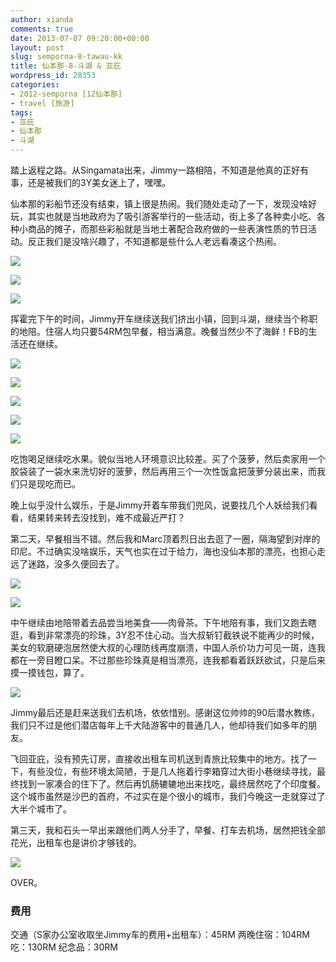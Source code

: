 ```yaml
---
author: xianda
comments: true
date: 2013-07-07 09:20:00+00:00
layout: post
slug: semporna-8-tawau-kk
title: 仙本那-8-斗湖 & 亚庇
wordpress_id: 28353
categories:
- 2012-semporna [12仙本那]
- travel [旅游]
tags:
- 亚庇
- 仙本那
- 斗湖
---
```


踏上返程之路。从Singamata出来，Jimmy一路相陪，不知道是他真的正好有事，还是被我们的3Y美女迷上了，嘿嘿。

仙本那的彩船节还没有结束，镇上很是热闹。我们随处走动了一下，发现没啥好玩，其实也就是当地政府为了吸引游客举行的一些活动，街上多了各种卖小吃、各种小商品的摊子，而那些彩船就是当地土著配合政府做的一些表演性质的节日活动。反正我们是没啥兴趣了，不知道都是些什么人老远看凑这个热闹。

![](http://pic.yupoo.com/wxda/BVF7zJR0/medish.jpg)

<!-- more -->

![](http://pic.yupoo.com/wxda/BVF7EvCK/medish.jpg)

![](http://pic.yupoo.com/wxda/BVF7pEsZ/medish.jpg)

挥霍完下午的时间，Jimmy开车继续送我们挤出小镇，回到斗湖，继续当个称职的地陪。住宿人均只要54RM包早餐，相当满意。晚餐当然少不了海鲜！FB的生活还在继续。

![](http://pic.yupoo.com/wxda/BVF7J4nu/medish.jpg)

![](http://pic.yupoo.com/wxda/BVF7NM91/medish.jpg)

![](http://pic.yupoo.com/wxda/BVF87RFo/medish.jpg)

![](http://pic.yupoo.com/wxda/BVF8cxdD/medish.jpg)

![](http://pic.yupoo.com/wxda/BVF8itjs/medish.jpg)

吃饱喝足继续吃水果。貌似当地人环境意识比较差。买了个菠萝，然后卖家用一个胶袋装了一袋水来洗切好的菠萝，然后再用三个一次性饭盒把菠萝分装出来，而我们只是现吃而已。

晚上似乎没什么娱乐，于是Jimmy开着车带我们兜风，说要找几个人妖给我们看看，结果转来转去没找到，难不成最近严打？

第二天，早餐相当不错。然后我和Marc顶着烈日出去逛了一圈，隔海望到对岸的印尼。不过确实没啥娱乐，天气也实在过于给力，海也没仙本那的漂亮，也担心走远了迷路，没多久便回去了。

![](http://pic.yupoo.com/wxda/BVF92VjR/medish.jpg)

![](http://pic.yupoo.com/wxda/BVF9mExw/medish.jpg)

中午继续由地陪带着去品尝当地美食——肉骨茶。下午地陪有事，我们又跑去瞎逛，看到非常漂亮的珍珠，3Y忍不住心动。当大叔斩钉截铁说不能再少的时候，美女的软磨硬泡居然使大叔的心理防线再度崩溃，中国人杀价功力可见一斑，连我都在一旁目瞪口呆。不过那些珍珠真是相当漂亮，连我都看着跃跃欲试，只是后来摸一摸钱包，算了。

![](http://pic.yupoo.com/wxda/BVF9j3MR/medish.jpg)

Jimmy最后还是赶来送我们去机场，依依惜别。感谢这位帅帅的90后潜水教练，我们只不过是他们潜店每年上千大陆游客中的普通几人，他却待我们如多年的朋友。

飞回亚庇，没有预先订房，直接收出租车司机送到青旅比较集中的地方。找了一下，有些没位，有些环境太简陋，于是几人拖着行李箱穿过大街小巷继续寻找，最终找到一家凑合的住下了。然后再饥肠辘辘地出来找吃，最终居然吃了个印度餐。这个城市虽然是沙巴的首府，不过实在是个很小的城市，我们今晚这一走就穿过了大半个城市了。

第三天，我和石头一早出来跟他们两人分手了，早餐、打车去机场，居然把钱全部花光，出租车也是讲价才够钱的。

![](http://pic.yupoo.com/wxda/BVF9wWeR/medish.jpg)

OVER。

### 费用

交通（S家办公室收取坐Jimmy车的费用+出租车）：45RM
两晚住宿：104RM
吃：130RM
纪念品：30RM
